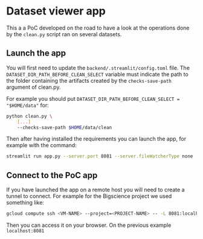 # Dataset viewer app

This a a PoC developed on the road to have a look at the operations done by the `clean.py` script ran on several datasets.

## Launch the app

You will first need to update the `backend/.streamlit/config.toml` file. The `DATASET_DIR_PATH_BEFORE_CLEAN_SELECT` variable must indicate the path to the folder containing the artifacts created by the `checks-save-path` argument of clean.py. 

For example you should put `DATASET_DIR_PATH_BEFORE_CLEAN_SELECT = "$HOME/data"` for:
```bash
python clean.py \
    [...] 
    --checks-save-path $HOME/data/clean
```

Then after having installed the requirements you can launch the app, for example with the command:
```bash
streamlit run app.py --server.port 8081 --server.fileWatcherType none
```

## Connect to the PoC app

If you have launched the app on a remote host you will need to create a tunnel to connect. For example for the Bigscience project we used something like:

```bash
gcloud compute ssh <VM-NAME> --project=<PROJECT-NAME> -- -L 8081:localhost:8081
```

Then you can access it on your browser. On the previous example `localhost:8081`
